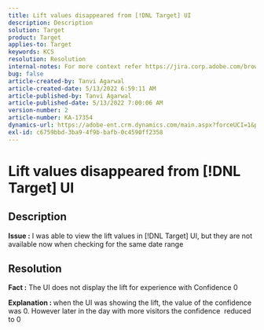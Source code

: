 ```yaml
---
title: Lift values disappeared from [!DNL Target] UI
description: Description
solution: Target
product: Target
applies-to: Target
keywords: KCS
resolution: Resolution
internal-notes: For more context refer https://jira.corp.adobe.com/browse/TGT-41844
bug: false
article-created-by: Tanvi Agarwal
article-created-date: 5/13/2022 6:59:11 AM
article-published-by: Tanvi Agarwal
article-published-date: 5/13/2022 7:00:06 AM
version-number: 2
article-number: KA-17354
dynamics-url: https://adobe-ent.crm.dynamics.com/main.aspx?forceUCI=1&pagetype=entityrecord&etn=knowledgearticle&id=00812730-8ad2-ec11-a7b5-00224809c27a
exl-id: c6759bbd-3ba9-4f9b-bafb-0c4590ff2358
---
```

# Lift values disappeared from [!DNL Target] UI

## Description


<b>Issue :</b> I was able to view the lift values in [!DNL Target] UI, but they are not available now when checking for the same date range


## Resolution




<b>Fact :</b> The UI does not display the lift for experience with Confidence 0



<b>Explanation : </b>when the UI was showing the lift, the value of the confidence was 0. However later in the day with more visitors the confidence  reduced to 0
